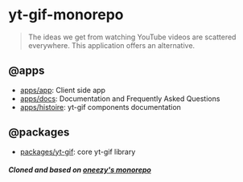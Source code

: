 # yt-gif-monorepo

> The ideas we get from watching YouTube videos are scattered everywhere. This application offers an alternative.

## @apps

- [apps/app](/apps/app): Client side app
- [apps/docs](/apps/docs): Documentation and Frequently Asked Questions
- [apps/histoire](/apps/histoire): yt-gif components documentation

## @packages

- [packages/yt-gif](/packages/yt-gif): core yt-gif library


##### Cloned and based on [oneezy's monorepo](https://github.com/oneezy/monorepo)